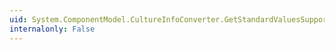 ```yaml
---
uid: System.ComponentModel.CultureInfoConverter.GetStandardValuesSupported(System.ComponentModel.ITypeDescriptorContext)
internalonly: False
---
```

